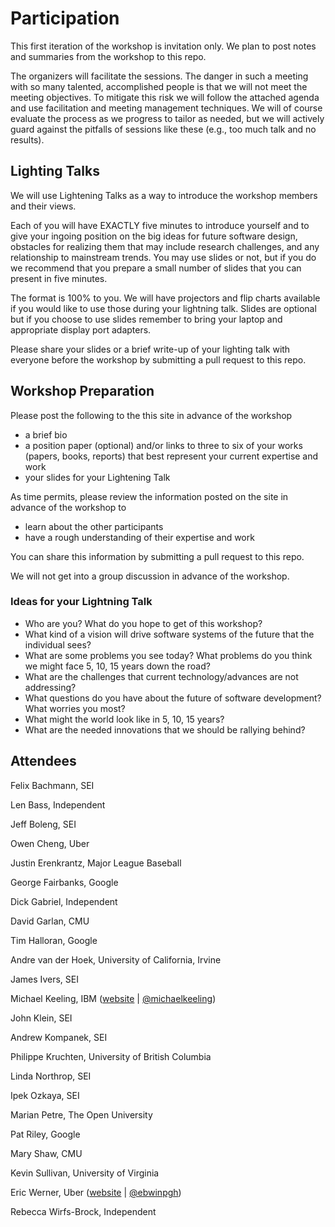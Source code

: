 # Participation

This first iteration of the workshop is invitation only.  We plan to post
notes and summaries from the workshop to this repo.

The organizers will facilitate the sessions.  The danger in such a meeting with so many talented, accomplished people is that we will not meet the meeting objectives.  To mitigate this risk we will follow the attached agenda and use facilitation and meeting management techniques.  We will of course evaluate the process as we progress to tailor as needed, but we will actively guard against the pitfalls of sessions like these (e.g., too much talk and no results).

## Lighting Talks

We will use Lightening Talks as a way to introduce the workshop members and their views.

Each of you will have EXACTLY five minutes to introduce yourself and to give your ingoing position on the big ideas for future software design, obstacles for realizing them that may include research challenges, and any relationship to mainstream trends.    You may use slides or not, but if you do we recommend that you prepare a small number of slides that you can present in five minutes.  

The format is 100% to you. We will have projectors and flip charts available if you would like to use
those during your lightning talk.  Slides are optional but if you choose
to use slides remember to bring your laptop and appropriate display port
adapters.

Please share your slides or a brief write-up of your lighting talk with
everyone before the workshop by submitting a pull request to this repo.

## Workshop Preparation

Please post the following to the this site in advance of the workshop
- a brief bio
- a position paper (optional) and/or links to three to six of your works (papers, books, reports) that best represent your current expertise and work
- your slides for your Lightening Talk

As time permits, please review the information posted on the site in advance of the workshop to
- learn about the other participants
- have a rough understanding of their expertise and work

You can share this information by submitting a pull request to this repo.

We will not get into a group discussion in advance of the workshop.

### Ideas for your Lightning Talk

* Who are you?  What do you hope to get of this workshop?
* What kind of a vision will drive software systems of the future that the individual sees?
* What are some problems you see today?  What problems do you
  think we might face 5, 10, 15 years down the road?
* What are the challenges that current technology/advances are not addressing?
* What questions do you have about the future of software development?
  What worries you most?
* What might the world look like in 5, 10, 15 years?
* What are the needed innovations that we should be rallying behind?


## Attendees

Felix	Bachmann,	SEI

Len	Bass,	Independent

Jeff	Boleng,	SEI 

Owen	Cheng,	Uber

Justin	Erenkrantz,	Major League Baseball

George	Fairbanks,	Google

Dick	Gabriel,	Independent

David	Garlan,	CMU

Tim	Halloran,	Google

Andre van der	Hoek,	University of California, Irvine

James	Ivers,	SEI

Michael	Keeling,	IBM ([website](https://neverletdown.net) | [@michaelkeeling](https://twitter.com/michaelkeeling))

John	Klein,	SEI

Andrew	Kompanek,	SEI

Philippe	Kruchten,	University of British Columbia

Linda	Northrop,	SEI

Ipek	Ozkaya,	SEI

Marian	Petre,	The Open University

Pat	Riley,	Google

Mary	Shaw,	CMU

Kevin	Sullivan,	University of Virginia

Eric	Werner, Uber ([website](https://dotcomisnot.net) | [@ebwinpgh](https://twitter.com/ebwinpgh))

Rebecca	Wirfs-Brock,	Independent

